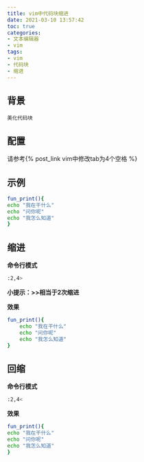 ```yaml
---
title: vim中代码块缩进
date: 2021-03-10 13:57:42
toc: true
categories:
- 文本编辑器
- vim
tags:
- vim
- 代码块
- 缩进
---
```


## 背景

```
美化代码块
```

## 配置

请参考{% post_link vim中修改tab为4个空格 %}

<!-- more -->

## 示例

```bash
fun_print(){
echo "我在干什么"
echo "问你呢"
echo "我怎么知道"    
}
```

## 缩进

**命令行模式**

```bash
:2,4>
```

**小提示：>>相当于2次缩进**

**效果**

```bash
fun_print(){
    echo "我在干什么"
    echo "问你呢"
    echo "我怎么知道"    
}
```

## 回缩

**命令行模式**

```bash
:2,4<
```

**效果**

```bash
fun_print(){
echo "我在干什么"
echo "问你呢"
echo "我怎么知道"    
}
```